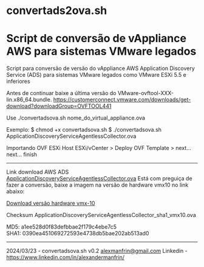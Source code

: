 # convertads2ova.sh

# Script de conversão de vAppliance AWS para sistemas VMware legados

Script para conversão de versão do vAppliance AWS Application Discovery Service (ADS) para sistemas VMware legados como VMware ESXi 5.5 e inferiores

Antes de continuar baixe a última versão do VMware-ovftool-XXX-lin.x86_64.bundle.
https://customerconnect.vmware.com/downloads/get-download?downloadGroup=OVFTOOL441

Use ./convertadsova.sh nome_do_virtual_appliance.ova

Exemplo: 
$ chmod +x convertadsova.sh
$ ./convertadsova.sh ApplicationDiscoveryServiceAgentlessCollector.ova

Importando OVF ESXi
Host ESXi/vCenter > Deploy OVF Template > next... next... finish

________________________________________________________________________________________

Link download AWS ADS <a href="https://s3.us-west-2.amazonaws.com/aws.agentless.discovery.collector.bundle/releases/latest/ApplicationDiscoveryServiceAgentlessCollector.ova" target="_blank">ApplicationDiscoveryServiceAgentlessCollector.ova</a>
Está com preguiça de fazer a conversão, baixe a imagem na versão de hardware vmx10 no link abaixo:

<a href="https://hitssbr-my.sharepoint.com/:u:/r/personal/alexander_manfrin_globalhitss_com_br/Documents/ETICE_ZPE-ADS_Image/ApplicationDiscoveryServiceAgentlessCollector_sha1_vmx10.ova?csf=1&web=1&e=8gj8zT">Download versão hardware vmx-10</a>

Checksum ApplicationDiscoveryServiceAgentlessCollector_sha1_vmx10.ova

MD5: a1ee528d0f83defbbae2f179c4ebe7c5  
SHA1: 0390ea451069272593e4738db5bae202ab513ad0 

________________________________________________________________________________________

2024/03/23 - convertadsova.sh v0.2 <alexmanfrin@gmail.com>
Linkedin - https://www.linkedin.com/in/alexandermanfrin/



